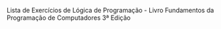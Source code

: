 Lista de Exercícios de Lógica de Programação - Livro Fundamentos da Programação de Computadores 3ª Edição
